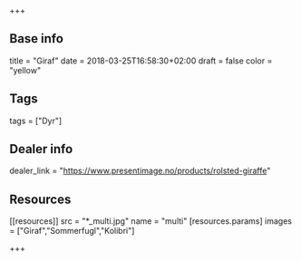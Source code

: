 +++

## Base info
title = "Giraf"
date = 2018-03-25T16:58:30+02:00
draft = false
color = "yellow"

## Tags
tags = ["Dyr"]

## Dealer info
dealer_link = "https://www.presentimage.no/products/rolsted-giraffe"

## Resources
[[resources]]
  src = "*_multi.jpg"
  name = "multi"
 [resources.params]
    images = ["Giraf","Sommerfugl","Kolibri"]

+++


